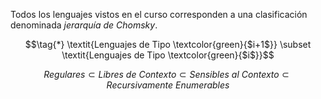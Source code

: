 Todos los lenguajes vistos en el curso corresponden a una clasificación denominada *jerarquía de Chomsky*.

$$\tag{*} \textit{Lenguajes de Tipo \textcolor{green}{$i+1$}} \subset \textit{Lenguajes de Tipo \textcolor{green}{$i$}}$$

$$\textit{Regulares} \subset \textit{Libres de Contexto} \subset \textit{Sensibles al Contexto} \subset \textit{Recursivamente Enumerables}$$
